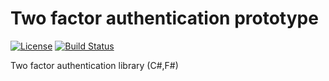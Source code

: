 # Two factor authentication prototype

[![License](http://img.shields.io/badge/license-mit-blue.svg?style=flat-square)](https://raw.githubusercontent.com/json-iterator/go/master/LICENSE)
[![Build Status](https://travis-ci.org/gvaduha/twofa.sharp.svg?branch=master)](https://travis-ci.org/gvaduha/twofa.sharp)

Two factor authentication library (C#,F#)
